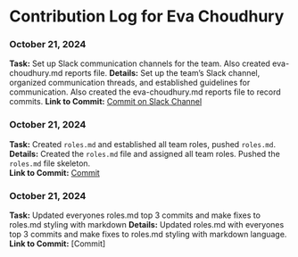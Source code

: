 # Contribution Log for Eva Choudhury

### October 21, 2024

**Task:** Set up Slack communication channels for the team. Also created eva-choudhury.md reports file.
**Details:** Set up the team’s Slack channel, organized communication threads, and established guidelines for communication. Also created the eva-choudhury.md reports file to record commits.
**Link to Commit:** [Commit on Slack Channel](https://github.com/addie-p/Team20-Project/commit/9f1668b43e55d3f919cac9c4c8d7afbf570024cb)

### October 21, 2024

**Task:** Created `roles.md` and established all team roles, pushed `roles.md`.  
**Details:** Created the `roles.md` file and assigned all team roles. Pushed the `roles.md` file skeleton.  
**Link to Commit:** [Commit](https://github.com/addie-p/Team20-Project/commit/74da504182639e47a58330ebf42bc04aedb27be9)

### October 21, 2024

**Task:** Updated everyones roles.md top 3 commits and make fixes to roles.md styling with markdown
**Details:** Updated roles.md with everyones top 3 commits and make fixes to roles.md styling with markdown language.
**Link to Commit:** [Commit]
